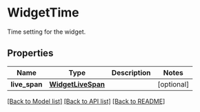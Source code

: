 # WidgetTime

Time setting for the widget.

## Properties

| Name          | Type                                    | Description | Notes      |
| ------------- | --------------------------------------- | ----------- | ---------- |
| **live_span** | [**WidgetLiveSpan**](WidgetLiveSpan.md) |             | [optional] |

[[Back to Model list]](README.md#documentation-for-models) [[Back to API list]](README.md#documentation-for-api-endpoints) [[Back to README]](README.md)
